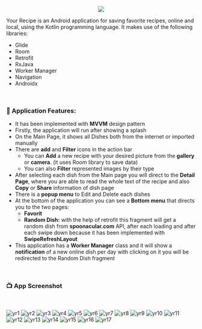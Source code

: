 <p align="center">
  <img src="https://user-images.githubusercontent.com/63088252/171119093-bd3b178a-14c8-4228-aa43-69b455b49f19.jpg" />
</p>

Your Recipe is an Android application for saving favorite recipes, online and local, using the Kotlin programming language.
It makes use of the following libraries: <br />
- Glide 
- Room
- Retrofit
- RxJava
- Worker Manager
- Navigation
- Androidx
 <br />

### 📕 Application Features:

<ul>
  <li>It has been implemented with <b>MVVM</b> design pattern</li>
  <li>Firstly, the application will run after showing a splash</li>
  <li>On the Main Page, it shows all Dishes both from the internet or imported manually</li>
  <li>There are <b>add</b> and <b>Filter</b> icons in the action bar
    <ul>
      <li>You can <b>Add</b> a new recipe with your desired picture from the <b>gallery</b> or <b>camera</b>. (it uses Room library to save data)</li>
      <li>You can also <b>Filter</b> represented images by their type</li>
    </ul>
  </li>
  <li>After selecting each dish from the Main page you will direct to the <b>Detail Page</b>, where you are able to read the whole text of the recipe and also <b>Copy</b> or <b>Share</b> information of dish page</li>
  <li>There is a <b>popup menu</b> to Edit and Delete each dishes</li>
  <li>At the bottom of the application you can see a <b>Bottom menu</b> that directs you to the two pages:
  <ul>
      <li><b>Favorit</b></li>
      <li><b>Random Dish:</b> with the help of retrofit this fragment will get a random dish from <b>spoonacular.com</b> API, after each loading and after each swipe down because it has been implemented with <b>SwipeRefreshLayout</b></li>
    </ul>
  </li>
  <li>This application has a <b>Worker Manager</b> class and it will show a <b>notification</b> of a new online dish per day with clicking on it you will be redirected to the Random Dish fragment</li>
</ul>
<br />
    
### 📺 App Screenshot
<br />

![yr1](https://user-images.githubusercontent.com/63088252/171132404-ad2be3b4-f47c-422b-8683-b4d6f2982870.png)
![yr2](https://user-images.githubusercontent.com/63088252/171132452-57b6fcd3-c38c-4401-834b-d66775b22f45.png)
![yr3](https://user-images.githubusercontent.com/63088252/171132488-73ebcc49-867c-4c44-9cd1-83b9e527569a.png)
![yr4](https://user-images.githubusercontent.com/63088252/171132550-d372894b-cbf2-4a72-97f6-a1f07fccc104.png)
![yr5](https://user-images.githubusercontent.com/63088252/171132589-7039c4b2-0698-47e6-a22f-937a30d1e8b0.png)
![yr6](https://user-images.githubusercontent.com/63088252/171132748-2162e11f-1e6d-4311-8ce5-c3ae4b1de1ee.png)
![yr7](https://user-images.githubusercontent.com/63088252/171132757-1422125e-5810-4882-91f4-f9262a3d01a4.png)
![yr8](https://user-images.githubusercontent.com/63088252/171132759-18253f78-ade0-4eb7-b0e1-1f161c7ae211.png)
![yr9](https://user-images.githubusercontent.com/63088252/171132762-a08d803a-3864-446e-b881-2623f22f4b2e.png)
![yr10](https://user-images.githubusercontent.com/63088252/171132764-f1aeddd0-d040-4627-b2db-8122d8189bc5.png)
![yr11](https://user-images.githubusercontent.com/63088252/171132768-14bf09c1-8390-409c-bc1b-9961b7be1845.png)
![yr12](https://user-images.githubusercontent.com/63088252/171132770-aaa0497a-da39-46c0-b65a-0a22cc6c21ec.png)
![yr13](https://user-images.githubusercontent.com/63088252/171132774-cc13eea3-eac0-483e-bb52-2b08abe2fb90.png)
![yr14](https://user-images.githubusercontent.com/63088252/171132778-149a5b71-f44b-4e05-8bf6-1eaf60954738.png)
![yr15](https://user-images.githubusercontent.com/63088252/171132782-a858c212-b2c6-40b2-8cda-823cf8b87535.png)
![yr16](https://user-images.githubusercontent.com/63088252/171132784-071d8738-3951-4089-aa9b-87480fc4a7b6.png)
![yr17](https://user-images.githubusercontent.com/63088252/171132786-37ba56af-3cf4-4fda-ab79-12fefa1c6e85.png)
